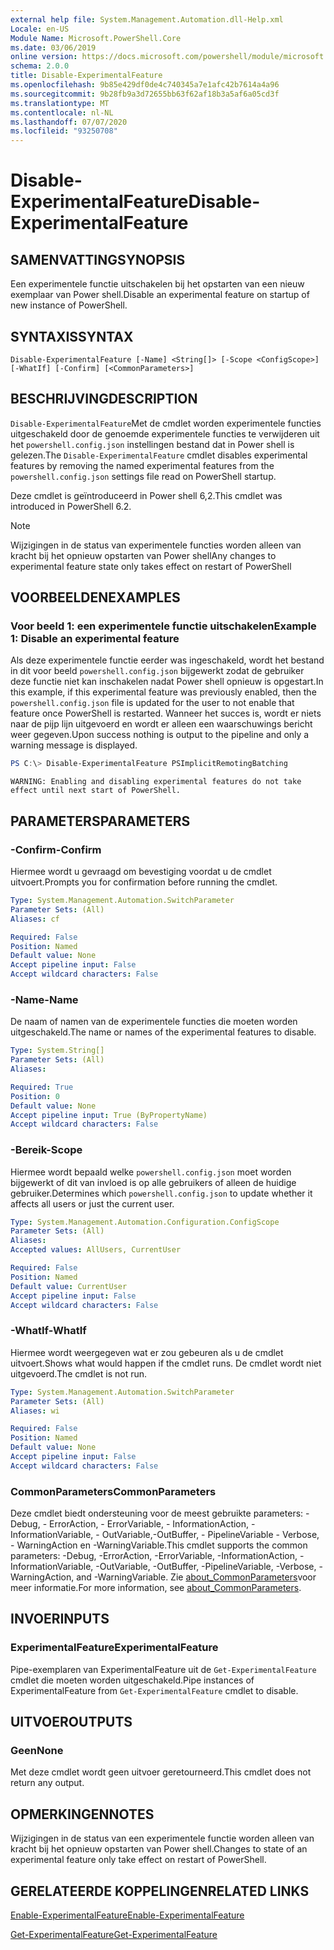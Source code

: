 ```yaml
---
external help file: System.Management.Automation.dll-Help.xml
Locale: en-US
Module Name: Microsoft.PowerShell.Core
ms.date: 03/06/2019
online version: https://docs.microsoft.com/powershell/module/microsoft.powershell.core/disable-experimentalfeature?view=powershell-6&WT.mc_id=ps-gethelp
schema: 2.0.0
title: Disable-ExperimentalFeature
ms.openlocfilehash: 9b85e429df0de4c740345a7e1afc42b7614a4a96
ms.sourcegitcommit: 9b28fb9a3d72655bb63f62af18b3a5af6a05cd3f
ms.translationtype: MT
ms.contentlocale: nl-NL
ms.lasthandoff: 07/07/2020
ms.locfileid: "93250708"
---
```

# <span data-ttu-id="183d0-102">Disable-ExperimentalFeature</span><span class="sxs-lookup"><span data-stu-id="183d0-102">Disable-ExperimentalFeature</span></span>

## <span data-ttu-id="183d0-103">SAMENVATTING</span><span class="sxs-lookup"><span data-stu-id="183d0-103">SYNOPSIS</span></span>
<span data-ttu-id="183d0-104">Een experimentele functie uitschakelen bij het opstarten van een nieuw exemplaar van Power shell.</span><span class="sxs-lookup"><span data-stu-id="183d0-104">Disable an experimental feature on startup of new instance of PowerShell.</span></span>

## <span data-ttu-id="183d0-105">SYNTAXIS</span><span class="sxs-lookup"><span data-stu-id="183d0-105">SYNTAX</span></span>

```
Disable-ExperimentalFeature [-Name] <String[]> [-Scope <ConfigScope>] [-WhatIf] [-Confirm] [<CommonParameters>]
```

## <span data-ttu-id="183d0-106">BESCHRIJVING</span><span class="sxs-lookup"><span data-stu-id="183d0-106">DESCRIPTION</span></span>

<span data-ttu-id="183d0-107">`Disable-ExperimentalFeature`Met de cmdlet worden experimentele functies uitgeschakeld door de genoemde experimentele functies te verwijderen uit het `powershell.config.json` instellingen bestand dat in Power shell is gelezen.</span><span class="sxs-lookup"><span data-stu-id="183d0-107">The `Disable-ExperimentalFeature` cmdlet disables experimental features by removing the named experimental features from the `powershell.config.json` settings file read on PowerShell startup.</span></span>

<span data-ttu-id="183d0-108">Deze cmdlet is geïntroduceerd in Power shell 6,2.</span><span class="sxs-lookup"><span data-stu-id="183d0-108">This cmdlet was introduced in PowerShell 6.2.</span></span>

> [!NOTE]
> <span data-ttu-id="183d0-109">Wijzigingen in de status van experimentele functies worden alleen van kracht bij het opnieuw opstarten van Power shell</span><span class="sxs-lookup"><span data-stu-id="183d0-109">Any changes to experimental feature state only takes effect on restart of PowerShell</span></span>

## <span data-ttu-id="183d0-110">VOORBEELDEN</span><span class="sxs-lookup"><span data-stu-id="183d0-110">EXAMPLES</span></span>

### <span data-ttu-id="183d0-111">Voor beeld 1: een experimentele functie uitschakelen</span><span class="sxs-lookup"><span data-stu-id="183d0-111">Example 1: Disable an experimental feature</span></span>

<span data-ttu-id="183d0-112">Als deze experimentele functie eerder was ingeschakeld, wordt het bestand in dit voor beeld `powershell.config.json` bijgewerkt zodat de gebruiker deze functie niet kan inschakelen nadat Power shell opnieuw is opgestart.</span><span class="sxs-lookup"><span data-stu-id="183d0-112">In this example, if this experimental feature was previously enabled, then the `powershell.config.json` file is updated for the user to not enable that feature once PowerShell is restarted.</span></span>
<span data-ttu-id="183d0-113">Wanneer het succes is, wordt er niets naar de pijp lijn uitgevoerd en wordt er alleen een waarschuwings bericht weer gegeven.</span><span class="sxs-lookup"><span data-stu-id="183d0-113">Upon success nothing is output to the pipeline and only a warning message is displayed.</span></span>

```powershell
PS C:\> Disable-ExperimentalFeature PSImplicitRemotingBatching
```

```Output
WARNING: Enabling and disabling experimental features do not take effect until next start of PowerShell.
```

## <span data-ttu-id="183d0-114">PARAMETERS</span><span class="sxs-lookup"><span data-stu-id="183d0-114">PARAMETERS</span></span>

### <span data-ttu-id="183d0-115">-Confirm</span><span class="sxs-lookup"><span data-stu-id="183d0-115">-Confirm</span></span>

<span data-ttu-id="183d0-116">Hiermee wordt u gevraagd om bevestiging voordat u de cmdlet uitvoert.</span><span class="sxs-lookup"><span data-stu-id="183d0-116">Prompts you for confirmation before running the cmdlet.</span></span>

```yaml
Type: System.Management.Automation.SwitchParameter
Parameter Sets: (All)
Aliases: cf

Required: False
Position: Named
Default value: None
Accept pipeline input: False
Accept wildcard characters: False
```

### <span data-ttu-id="183d0-117">-Name</span><span class="sxs-lookup"><span data-stu-id="183d0-117">-Name</span></span>

<span data-ttu-id="183d0-118">De naam of namen van de experimentele functies die moeten worden uitgeschakeld.</span><span class="sxs-lookup"><span data-stu-id="183d0-118">The name or names of the experimental features to disable.</span></span>

```yaml
Type: System.String[]
Parameter Sets: (All)
Aliases:

Required: True
Position: 0
Default value: None
Accept pipeline input: True (ByPropertyName)
Accept wildcard characters: False
```

### <span data-ttu-id="183d0-119">-Bereik</span><span class="sxs-lookup"><span data-stu-id="183d0-119">-Scope</span></span>

<span data-ttu-id="183d0-120">Hiermee wordt bepaald welke `powershell.config.json` moet worden bijgewerkt of dit van invloed is op alle gebruikers of alleen de huidige gebruiker.</span><span class="sxs-lookup"><span data-stu-id="183d0-120">Determines which `powershell.config.json` to update whether it affects all users or just the current user.</span></span>

```yaml
Type: System.Management.Automation.Configuration.ConfigScope
Parameter Sets: (All)
Aliases:
Accepted values: AllUsers, CurrentUser

Required: False
Position: Named
Default value: CurrentUser
Accept pipeline input: False
Accept wildcard characters: False
```

### <span data-ttu-id="183d0-121">-WhatIf</span><span class="sxs-lookup"><span data-stu-id="183d0-121">-WhatIf</span></span>

<span data-ttu-id="183d0-122">Hiermee wordt weergegeven wat er zou gebeuren als u de cmdlet uitvoert.</span><span class="sxs-lookup"><span data-stu-id="183d0-122">Shows what would happen if the cmdlet runs.</span></span>
<span data-ttu-id="183d0-123">De cmdlet wordt niet uitgevoerd.</span><span class="sxs-lookup"><span data-stu-id="183d0-123">The cmdlet is not run.</span></span>

```yaml
Type: System.Management.Automation.SwitchParameter
Parameter Sets: (All)
Aliases: wi

Required: False
Position: Named
Default value: None
Accept pipeline input: False
Accept wildcard characters: False
```

### <span data-ttu-id="183d0-124">CommonParameters</span><span class="sxs-lookup"><span data-stu-id="183d0-124">CommonParameters</span></span>

<span data-ttu-id="183d0-125">Deze cmdlet biedt ondersteuning voor de meest gebruikte parameters: -Debug, - ErrorAction, - ErrorVariable, - InformationAction, -InformationVariable, - OutVariable,-OutBuffer, - PipelineVariable - Verbose, - WarningAction en -WarningVariable.</span><span class="sxs-lookup"><span data-stu-id="183d0-125">This cmdlet supports the common parameters: -Debug, -ErrorAction, -ErrorVariable, -InformationAction, -InformationVariable, -OutVariable, -OutBuffer, -PipelineVariable, -Verbose, -WarningAction, and -WarningVariable.</span></span> <span data-ttu-id="183d0-126">Zie [about_CommonParameters](https://go.microsoft.com/fwlink/?LinkID=113216)voor meer informatie.</span><span class="sxs-lookup"><span data-stu-id="183d0-126">For more information, see [about_CommonParameters](https://go.microsoft.com/fwlink/?LinkID=113216).</span></span>

## <span data-ttu-id="183d0-127">INVOER</span><span class="sxs-lookup"><span data-stu-id="183d0-127">INPUTS</span></span>

### <span data-ttu-id="183d0-128">ExperimentalFeature</span><span class="sxs-lookup"><span data-stu-id="183d0-128">ExperimentalFeature</span></span>

<span data-ttu-id="183d0-129">Pipe-exemplaren van ExperimentalFeature uit de `Get-ExperimentalFeature` cmdlet die moeten worden uitgeschakeld.</span><span class="sxs-lookup"><span data-stu-id="183d0-129">Pipe instances of ExperimentalFeature from `Get-ExperimentalFeature` cmdlet to disable.</span></span>

## <span data-ttu-id="183d0-130">UITVOER</span><span class="sxs-lookup"><span data-stu-id="183d0-130">OUTPUTS</span></span>

### <span data-ttu-id="183d0-131">Geen</span><span class="sxs-lookup"><span data-stu-id="183d0-131">None</span></span>

<span data-ttu-id="183d0-132">Met deze cmdlet wordt geen uitvoer geretourneerd.</span><span class="sxs-lookup"><span data-stu-id="183d0-132">This cmdlet does not return any output.</span></span>

## <span data-ttu-id="183d0-133">OPMERKINGEN</span><span class="sxs-lookup"><span data-stu-id="183d0-133">NOTES</span></span>

<span data-ttu-id="183d0-134">Wijzigingen in de status van een experimentele functie worden alleen van kracht bij het opnieuw opstarten van Power shell.</span><span class="sxs-lookup"><span data-stu-id="183d0-134">Changes to state of an experimental feature only take effect on restart of PowerShell.</span></span>

## <span data-ttu-id="183d0-135">GERELATEERDE KOPPELINGEN</span><span class="sxs-lookup"><span data-stu-id="183d0-135">RELATED LINKS</span></span>

[<span data-ttu-id="183d0-136">Enable-ExperimentalFeature</span><span class="sxs-lookup"><span data-stu-id="183d0-136">Enable-ExperimentalFeature</span></span>](Enable-ExperimentalFeature.md)

[<span data-ttu-id="183d0-137">Get-ExperimentalFeature</span><span class="sxs-lookup"><span data-stu-id="183d0-137">Get-ExperimentalFeature</span></span>](Get-ExperimentalFeature.md)
